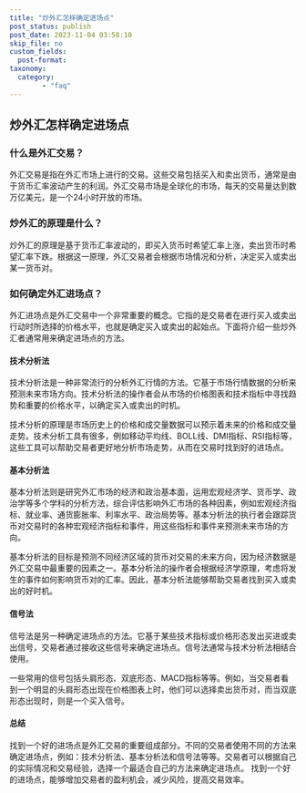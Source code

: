 ```yaml
---
title: "炒外汇怎样确定进场点"
post_status: publish
post_date: 2023-11-04 03:58:10
skip_file: no
custom_fields: 
  post-format: 
taxonomy:
  category:
        - "faq"
---
```


## 炒外汇怎样确定进场点

### 什么是外汇交易？

外汇交易是指在外汇市场上进行的交易。这些交易包括买入和卖出货币，通常是由于货币汇率波动产生的利润。外汇交易市场是全球化的市场，每天的交易量达到数万亿美元，是一个24小时开放的市场。

### 炒外汇的原理是什么？

炒外汇的原理是基于货币汇率波动的，即买入货币时希望汇率上涨，卖出货币时希望汇率下跌。根据这一原理，外汇交易者会根据市场情况和分析，决定买入或卖出某一货币对。

### 如何确定外汇进场点？

外汇进场点是外汇交易中一个非常重要的概念。它指的是交易者在进行买入或卖出行动时所选择的价格水平，也就是确定买入或卖出的起始点。下面将介绍一些炒外汇者通常用来确定进场点的方法。

#### 技术分析法

技术分析法是一种非常流行的分析外汇行情的方法。它基于市场行情数据的分析来预测未来市场方向。技术分析法的操作者会从市场的价格图表和技术指标中寻找趋势和重要的价格水平，以确定买入或卖出的时机。

技术分析的原理是市场历史上的价格和成交量数据可以预示着未来的价格和成交量走势。技术分析工具有很多，例如移动平均线、BOLL线、DMI指标、RSI指标等，这些工具可以帮助交易者更好地分析市场走势，从而在交易时找到好的进场点。

#### 基本分析法

基本分析法则是研究外汇市场的经济和政治基本面，运用宏观经济学、货币学、政治学等多个学科的分析方法，综合评估影响外汇市场的各种因素，例如宏观经济指标、就业率、通货膨胀率、利率水平、政治局势等。基本分析法的执行者会跟踪货币对交易时的各种宏观经济指标和事件，用这些指标和事件来预测未来市场的方向。

基本分析法的目标是预测不同经济区域的货币对交易的未来方向，因为经济数据是外汇交易中最重要的因素之一。基本分析法的操作者会根据经济学原理，考虑将发生的事件如何影响货币对的汇率。因此，基本分析法能够帮助交易者找到买入或卖出的好时机。

#### 信号法

信号法是另一种确定进场点的方法。它基于某些技术指标或价格形态发出买进或卖出信号，交易者通过接收这些信号来确定进场点。信号法通常与技术分析法相结合使用。

一些常用的信号包括头肩形态、双底形态、MACD指标等等。例如，当交易者看到一个明显的头肩形态出现在价格图表上时，他们可以选择卖出货币对，而当双底形态出现时，则是一个买入信号。

#### 总结

找到一个好的进场点是外汇交易的重要组成部分。不同的交易者使用不同的方法来确定进场点，例如：技术分析法、基本分析法和信号法等等。交易者可以根据自己的实际情况和交易经验，选择一个最适合自己的方法来确定进场点。 找到一个好的进场点，能够增加交易者的盈利机会，减少风险，提高交易效率。
